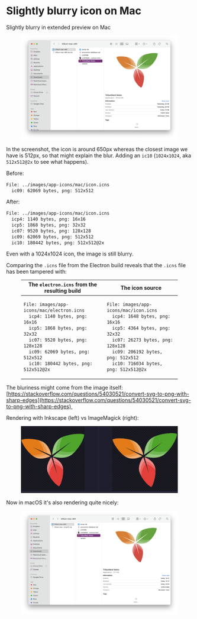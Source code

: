 # Slightly blurry icon on Mac
Slightly blurry in extended preview on Mac

<figure class="image"><img src="1_Slightly blurry icon on Ma.png"></figure>

In the screenshot, the icon is around 650px whereas the closest image we have is 512px, so that might explain the blur. Adding an `ic10` (`1024x1024`, aka `512x512@2x` to see what happens).

Before:

```plain
File: ../images/app-icons/mac/icon.icns
  ic09: 62069 bytes, png: 512x512
```

After:

```plain
File: ../images/app-icons/mac/icon.icns
  icp4: 1140 bytes, png: 16x16
  icp5: 1868 bytes, png: 32x32
  ic07: 9520 bytes, png: 128x128
  ic09: 62069 bytes, png: 512x512
  ic10: 180442 bytes, png: 512x512@2x
```

Even with a 1024x1024 icon, the image is still blurry.

Comparing the `.icns` file from the Electron build reveals that the `.icns` file has been tampered with:

<figure class="table"><table><thead><tr><th>The <code>electron.icns</code> from the resulting build</th><th>The icon source</th></tr></thead><tbody><tr><td><pre><code class="language-text-plain">File: images/app-icons/mac/electron.icns
  icp4: 1140 bytes, png: 16x16
  icp5: 1868 bytes, png: 32x32
  ic07: 9520 bytes, png: 128x128
  ic09: 62069 bytes, png: 512x512
  ic10: 180442 bytes, png: 512x512@2x</code></pre></td><td><pre><code class="language-text-plain">File: images/app-icons/mac/icon.icns
  icp4: 1648 bytes, png: 16x16
  icp5: 4364 bytes, png: 32x32
  ic07: 26273 bytes, png: 128x128
  ic09: 206192 bytes, png: 512x512
  ic10: 716034 bytes, png: 512x512@2x</code></pre></td></tr></tbody></table></figure>

The bluriness might come from the image itself: [https://stackoverflow.com/questions/54030521/convert-svg-to-png-with-sharp-edges](https://stackoverflow.com/questions/54030521/convert-svg-to-png-with-sharp-edges) 

Rendering with Inkscape (left) vs ImageMagick (right):

<figure class="image"><img src="2_Slightly blurry icon on Ma.png"></figure>

Now in macOS it's also rendering quite nicely:

<figure class="image"><img src="Slightly blurry icon on Ma.png"></figure>